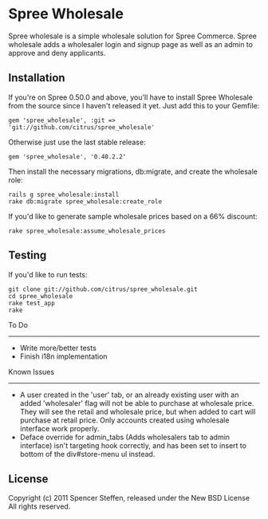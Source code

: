 Spree Wholesale
===============

Spree wholesale is a simple wholesale solution for Spree Commerce. Spree wholesale adds a wholesaler login and signup page as well as an admin to approve and deny applicants.


Installation
------------


If you're on Spree 0.50.0 and above, you'll have to install Spree Wholesale from the source since I haven't released it yet. Just add this to your Gemfile:

    gem 'spree_wholesale', :git => 'git://github.com/citrus/spree_wholesale'

Otherwise just use the last stable release:
    
    gem 'spree_wholesale', '0.40.2.2'
    
    
Then install the necessary migrations, db:migrate, and create the wholesale role:

    rails g spree_wholesale:install
    rake db:migrate spree_wholesale:create_role
    
      
If you'd like to generate sample wholesale prices based on a 66% discount:

    rake spree_wholesale:assume_wholesale_prices



Testing
-------

If you'd like to run tests:
    
    git clone git://github.com/citrus/spree_wholesale.git
    cd spree_wholesale
    rake test_app
    rake


To Do
***

* Write more/better tests
* Finish i18n implementation 

Known Issues
***

* A user created in the 'user' tab, or an already existing user with an added 'wholesaler' flag will not be able to purchase at wholesale price. They will see the retail and wholesale price, but when added to cart will purchase at retail price. Only accounts created using wholesale interface work properly.
* Deface override for admin_tabs (Adds wholesalers tab to admin interface) isn't targeting hook correctly, and has been set to insert to bottom of the div#store-menu ul instead.


    

License
-------

Copyright (c) 2011 Spencer Steffen, released under the New BSD License All rights reserved.